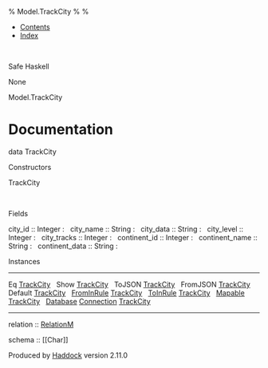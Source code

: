 % Model.TrackCity
% 
% 

-   [Contents](index.html)
-   [Index](doc-index.html)

 

Safe Haskell

None

Model.TrackCity

Documentation
=============

data TrackCity

Constructors

TrackCity

 

Fields

city\_id :: Integer
:    
city\_name :: String
:    
city\_data :: String
:    
city\_level :: Integer
:    
city\_tracks :: Integer
:    
continent\_id :: Integer
:    
continent\_name :: String
:    
continent\_data :: String
:    

Instances

  --------------------------------------------------------------------------------------------------------------------------------------------- ---
  Eq [TrackCity](Model-TrackCity.html#t:TrackCity)                                                                                               
  Show [TrackCity](Model-TrackCity.html#t:TrackCity)                                                                                             
  ToJSON [TrackCity](Model-TrackCity.html#t:TrackCity)                                                                                           
  FromJSON [TrackCity](Model-TrackCity.html#t:TrackCity)                                                                                         
  Default [TrackCity](Model-TrackCity.html#t:TrackCity)                                                                                          
  [FromInRule](Data-InRules.html#t:FromInRule) [TrackCity](Model-TrackCity.html#t:TrackCity)                                                     
  [ToInRule](Data-InRules.html#t:ToInRule) [TrackCity](Model-TrackCity.html#t:TrackCity)                                                         
  [Mapable](Model-General.html#t:Mapable) [TrackCity](Model-TrackCity.html#t:TrackCity)                                                          
  [Database](Model-General.html#t:Database) [Connection](Data-SqlTransaction.html#t:Connection) [TrackCity](Model-TrackCity.html#t:TrackCity)    
  --------------------------------------------------------------------------------------------------------------------------------------------- ---

relation :: [RelationM](Data-Relation.html#t:RelationM)

schema :: [[Char]]

Produced by [Haddock](http://www.haskell.org/haddock/) version 2.11.0
